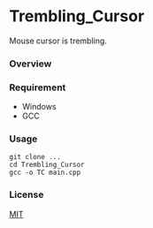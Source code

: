 # Trembling_Cursor
Mouse cursor is trembling.

### Overview


### Requirement
- Windows
- GCC

### Usage
```
git clone ...
cd Trembling_Cursor
gcc -o TC main.cpp
```

### License
[MIT](/LICENSE)
